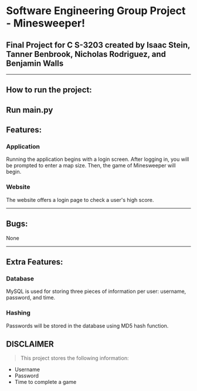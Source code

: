 # Software Engineering Group Project - Minesweeper!
## Final Project for C S-3203 created by Isaac Stein, Tanner Benbrook, Nicholas Rodriguez, and Benjamin Walls
---
## How to run the project:
Run main.py
---
## Features:
### Application

Running the application begins with a login screen. After logging in, you will be prompted to enter a map size. Then, the game of Minesweeper will begin. 

### Website

The website offers a login page to check a user's high score.

---
## Bugs:

None

---
## Extra Features:
### Database 
MySQL is used for storing three pieces of information per user: username, password, and time.
### Hashing 
Passwords will be stored in the database using MD5 hash function.
## **DISCLAIMER**
> This project stores the following information:
- Username
- Password
- Time to complete a game

